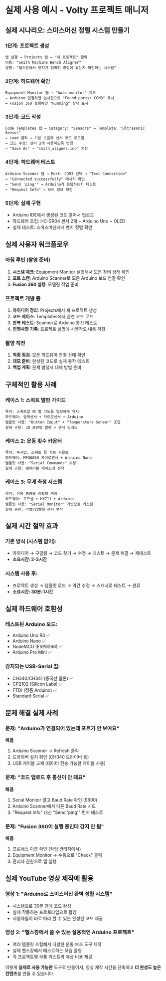 # 실제 사용 예시 - Volty 프로젝트 매니저

## 실제 시나리오: 스미스머신 정렬 시스템 만들기

### 1단계: 프로젝트 생성
```
앱 실행 → Projects 탭 → "새 프로젝트" 클릭
이름: "Smith Machine Bench Aligner"
설명: "헬스장에서 벤치가 정확히 중앙에 왔는지 확인하는 시스템"
```

### 2단계: 하드웨어 확인
```
Equipment Monitor 탭 → "Auto-monitor" 체크
→ Arduino 연결하면 실시간으로 "Found ports: COM3" 표시
→ Fusion 360 실행하면 "Running" 상태 표시
```

### 3단계: 코드 작성
```
Code Templates 탭 → Category: "Sensors" → Template: "Ultrasonic Sensor"
→ Load 클릭 → 기본 초음파 센서 코드 로드됨
→ 코드 수정: 센서 2개 사용하도록 변경
→ "Save As" → "smith_aligner.ino" 저장
```

### 4단계: 하드웨어 테스트  
```
Arduino Scanner 탭 → Port: COM3 선택 → "Test Connection"
→ "Connected successfully" 메시지 확인
→ "Send 'ping'" → Arduino가 응답하는지 테스트
→ "Request Info" → 보드 정보 확인
```

### 5단계: 실제 구현
- Arduino IDE에서 생성된 코드 열어서 업로드
- 하드웨어 조립: HC-SR04 센서 2개 + Arduino Uno + OLED
- 실제 테스트: 스미스머신에서 벤치 정렬 확인

## 실제 사용자 워크플로우

### 아침 루틴 (촬영 준비)
1. **시스템 체크**: Equipment Monitor 실행해서 모든 장비 상태 확인
2. **포트 스캔**: Arduino Scanner로 모든 Arduino 보드 연결 확인  
3. **Fusion 360 실행**: 모델링 작업 준비

### 프로젝트 개발 중
1. **아이디어 정리**: Projects에서 새 프로젝트 생성
2. **코드 베이스**: Templates에서 관련 코드 로드
3. **반복 테스트**: Scanner로 Arduino 통신 테스트
4. **진행사항 기록**: 프로젝트 설명에 시행착오 내용 저장

### 촬영 직전
1. **최종 점검**: 모든 하드웨어 연결 상태 확인
2. **데모 준비**: 완성된 코드로 실제 동작 테스트
3. **백업 계획**: 문제 발생시 대체 방법 준비

## 구체적인 활용 사례

### 케이스 1: 스쿼트 발판 가이드
```
목적: 스쿼트할 때 발 각도를 일정하게 유지
하드웨어: 압력센서 + 자이로센서 + Arduino
템플릿 사용: "Button Input" + "Temperature Sensor" 조합
실제 구현: 3D 프린팅 발판 + 센서 임베드
```

### 케이스 2: 운동 횟수 카운터
```
목적: 푸시업, 스쿼트 등 자동 카운트
하드웨어: MPU6050 자이로센서 + Arduino Nano
템플릿 사용: "Serial Commands" 수정
실제 구현: 웨어러블 케이스에 장착
```

### 케이스 3: 무게 측정 시스템
```
목적: 운동 중량을 정확히 측정
하드웨어: 로드셀 + HX711 + Arduino
템플릿 사용: "Serial Monitor" 기반으로 커스텀
실제 구현: 바벨/덤벨에 센서 부착
```

## 실제 시간 절약 효과

### 기존 방식 (시스템 없이):
- 아이디어 → 구글링 → 코드 찾기 → 수정 → 테스트 → 문제 해결 → 재테스트
- **소요시간: 2-3시간**

### 시스템 사용 후:
- 프로젝트 생성 → 템플릿 로드 → 약간 수정 → 스캐너로 테스트 → 완료
- **소요시간: 30분-1시간**

## 실제 하드웨어 호환성

### 테스트된 Arduino 보드:
- Arduino Uno R3 ✅
- Arduino Nano ✅  
- NodeMCU (ESP8266) ✅
- Arduino Pro Mini ✅

### 감지되는 USB-Serial 칩:
- CH340/CH341 (중국산 클론) ✅
- CP2102 (Silicon Labs) ✅
- FTDI (정품 Arduino) ✅
- Standard Serial ✅

## 문제 해결 실제 사례

### 문제: "Arduino가 연결되어 있는데 포트가 안 보여요"
**해결**: 
1. Arduino Scanner → Refresh 클릭
2. 드라이버 설치 확인 (CH340 드라이버 등)
3. USB 케이블 교체 (데이터 전송 가능한 케이블 사용)

### 문제: "코드 업로드 후 통신이 안 돼요"
**해결**:
1. Serial Monitor 열고 Baud Rate 확인 (9600)
2. Arduino Scanner에서 다른 Baud Rate 시도
3. "Request Info" 대신 "Send 'ping'" 먼저 테스트

### 문제: "Fusion 360이 실행 중인데 감지 안 됨"
**해결**:
1. 프로세스 이름 확인 (작업 관리자에서)
2. Equipment Monitor → 수동으로 "Check" 클릭
3. 관리자 권한으로 앱 실행

## 실제 YouTube 영상 제작에 활용

### 영상 1: "Arduino로 스미스머신 완벽 정렬 시스템"
- 시스템으로 30분 만에 코드 완성
- 실제 작동하는 프로토타입으로 촬영
- 시청자들이 바로 따라 할 수 있는 완성된 코드 제공

### 영상 2: "헬스장에서 쓸 수 있는 실용적인 Arduino 프로젝트"
- 여러 템플릿 조합해서 다양한 운동 보조 도구 제작
- 실제 헬스장에서 테스트하는 모습 촬영
- 각 프로젝트별 부품 리스트와 예상 비용 제공

이렇게 **실제로 사용 가능한** 도구로 만들어서, 영상 제작 시간을 단축하고 **더 완성도 높은 컨텐츠**를 만들 수 있습니다.